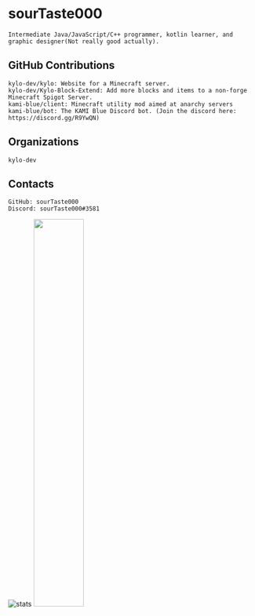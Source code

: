 # sourTaste000

    Intermediate Java/JavaScript/C++ programmer, kotlin learner, and graphic designer(Not really good actually).

## GitHub Contributions

    kylo-dev/kylo: Website for a Minecraft server.
    kylo-dev/Kylo-Block-Extend: Add more blocks and items to a non-forge Minecraft Spigot Server. 
    kami-blue/client: Minecraft utility mod aimed at anarchy servers
    kami-blue/bot: The KAMI Blue Discord bot. (Join the discord here: https://discord.gg/R9YwQN)

## Organizations

    kylo-dev

## Contacts

    GitHub: sourTaste000
    Discord: sourTaste000#3581

![stats](https://github-readme-stats.vercel.app/api?username=sourTaste000&count_private=true&show_icons=true&theme=vue)
<img width="45%" height="45%" src="https://wakatime.com/share/@32a4f5e7-c047-422a-9e96-26bc31c49a33/9f0c6c49-5299-4d6f-b717-784ee399608b.svg"></img>
